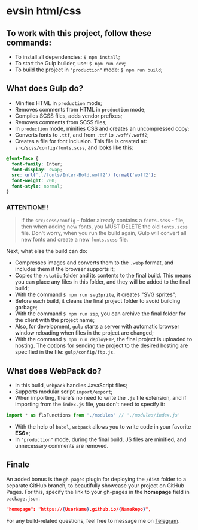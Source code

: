 # evsin html/css

## To work with this project, follow these commands:

- To install all dependencies: `$ npm install`;
- To start the Gulp builder, use: `$ npm run dev`;
- To build the project in `"production"` mode: `$ npm run build`;

## What does Gulp do?

- Minifies HTML in `production` mode;
- Removes comments from HTML in `production` mode;
- Compiles SCSS files, adds vendor prefixes;
- Removes comments from SCSS files;
- In `production` mode, minifies CSS and creates an uncompressed copy;
- Converts fonts to `.ttf`, and from `.ttf` to `.woff/.woff2`;
- Creates a file for font inclusion. This file is created at: `src/scss/config/fonts.scss`, and looks like this:

```scss
@font-face {
  font-family: Inter;
  font-display: swap;
  src: url('../fonts/Inter-Bold.woff2') format('woff2');
  font-weight: 700;
  font-style: normal;
}
```

### ATTENTION!!!

> If the `src/scss/config` - folder already contains a `fonts.scss` - file, then when adding new fonts, you MUST DELETE the old `fonts.scss` file. Don't worry, when you run the build again, Gulp will convert all new fonts and create a new `fonts.scss` file.

Next, what else the build can do:

- Compresses images and converts them to the `.webp` format, and includes them if the browser supports it;
- Copies the `/static` folder and its contents to the final build. This means you can place any files in this folder, and they will be added to the final build;
- With the command `$ npm run svgSprite`, it creates "SVG sprites";
- Before each build, it cleans the final project folder to avoid building garbage;
- With the command `$ npm run zip`, you can archive the final folder for the client with the project name;
- Also, for development, `gulp` starts a server with automatic browser window reloading when files in the project are changed;
- With the command `$ npm run deployFTP`, the final project is uploaded to hosting. The options for sending the project to the desired hosting are specified in the file: `gulp/config/ftp.js`.

## What does WebPack do?

- In this build, `webpack` handles JavaScript files;
- Supports modular script `import/export`;
- When importing, there's no need to write the `.js` file extension, and if importing from the `index.js` file, you don't need to specify it:

```javascript
import * as flsFunctions from './modules' // './modules/index.js'
```

- With the help of `babel`, `webpack` allows you to write code in your favorite **ES6+**;
- In `"production"` mode, during the final build, JS files are minified, and unnecessary comments are removed.

## Finale

An added bonus is the `gh-pages` plugin for deploying the `/dist` folder to a separate GitHub branch, to beautifully showcase your project on GitHub Pages. For this, specify the link to your gh-pages in the **homepage** field in `package.json`:

```json
"homepage": "https://{UserName}.github.io/{NameRepo}",
```

For any build-related questions, feel free to message me on [Telegram](https://t.me/boyko1396).
